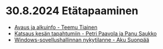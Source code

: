 # 30.8.2024 Etätapaaminen
* [Avaus ja alkuinfo - Teemu Tiainen](1_Teemu_alkuinfo.pdf)
* [Katsaus kesän tapahtumiin - Petri Paavola ja Panu Saukko](2_Panu_Petri_Ajankohtaista.pdf)
* [Windows-sovellushallinnan nykytilanne - Aku Suonpää](3_Aku_Windows-sovellushallinta.pdf)
